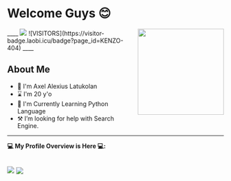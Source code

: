 # Welcome Guys 😊

<img src="https://github.com/KENZO-404/Axel-A.L/raw/Axel.A.L/Profile/iamaxel.gif" width="200" height="200" align="right">
____
<a href="https://t.me/SyndicateTwenty4"> <img src="https://img.shields.io/badge/Telegram-green?style=social&logo=Telegram" /></a>
![VISITORS](https://visitor-badge.laobi.icu/badge?page_id=KENZO-404)
____

## **About Me**

- 🙂 I'm Axel Alexius Latukolan
- ⌛ I'm 20 y'o
- 🐍 I'm Currently Learning Python Language
- ⚒️ I’m looking for help with Search Engine.
----
**💻 My Profile Overview is Here 💻:**

<a href="https://github.com/KENZO-404/Lynx-Userbot "> <img src="https://github-readme-stats.vercel.app/api?username=KENZO-404&show_icons=true&theme=blue-green" /></a>
<a href="https://github.com/KENZO-404"> <img align="center" src="https://github-readme-stats.vercel.app/api/top-langs/?username=KENZO-404&layout=compact&theme=blue-green" /></a>
 ----
